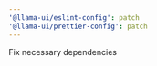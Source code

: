 ```yaml
---
'@llama-ui/eslint-config': patch
'@llama-ui/prettier-config': patch
---
```


Fix necessary dependencies
